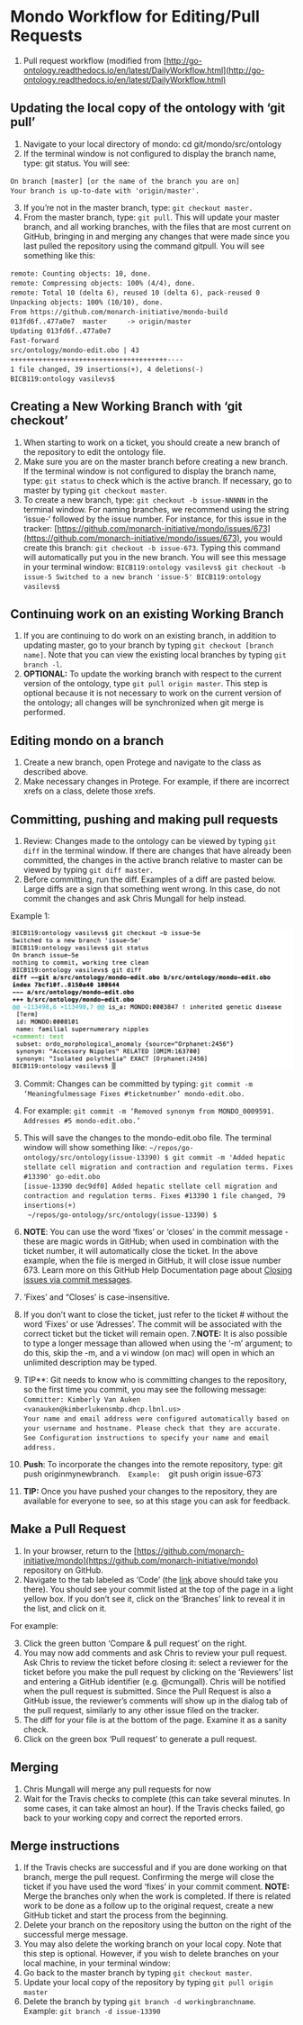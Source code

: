 # Mondo Workflow for Editing/Pull Requests

1. Pull request workflow (modified from [http://go-ontology.readthedocs.io/en/latest/DailyWorkflow.html](http://go-ontology.readthedocs.io/en/latest/DailyWorkflow.html)

## Updating the local copy of the ontology with ‘git pull’
1. Navigate to your local directory of mondo: cd git/mondo/src/ontology
2. If the terminal window is not configured to display the branch name, type: git status. You will see:  

`On branch [master] [or the name of the branch you are on]`  
`Your branch is up-to-date with 'origin/master'.`  
  
3. If you’re not in the master branch, type: `git checkout master.`
4. From the master branch, type: `git pull`. This will update your master branch, and all working branches, with the files that are most current on GitHub, bringing in and merging any changes that were made since you last pulled the repository using the command gitpull. You will see something like this:  

`remote: Counting objects: 10, done.`  
`remote: Compressing objects: 100% (4/4), done.`  
`remote: Total 10 (delta 6), reused 10 (delta 6), pack-reused 0`  
`Unpacking objects: 100% (10/10), done.`  
`From https://github.com/monarch-initiative/mondo-build`  
   `013fd6f..477a0e7  master     -> origin/master`  
`Updating 013fd6f..477a0e7`  
`Fast-forward`  
 `src/ontology/mondo-edit.obo | 43 +++++++++++++++++++++++++++++++++++++++----`  
 `1 file changed, 39 insertions(+), 4 deletions(-)`  
`BICB119:ontology vasilevs$ `  

## Creating a New Working Branch with ‘git checkout’
1. When starting to work on a ticket, you should create a new branch of the repository to edit the ontology file.
2. Make sure you are on the master branch before creating a new branch. If the terminal window is not configured to display the branch name, type: `git status` to check which is the active branch. If necessary, go to master by typing `git checkout master`.
3. To create a new branch, type: `git checkout -b issue-NNNNN` in the terminal window. For naming branches, we recommend using the string ‘issue-‘ followed by the issue number. For instance, for this issue in the tracker: [https://github.com/monarch-initiative/mondo/issues/673](https://github.com/monarch-initiative/mondo/issues/673), you would create this branch: `git checkout -b issue-673`. Typing this command will automatically put you in the new branch. You will see this message in your terminal window:
`BICB119:ontology vasilevs$ git checkout -b issue-5
Switched to a new branch 'issue-5'
BICB119:ontology vasilevs$`

## Continuing work on an existing Working Branch
1. If you are continuing to do work on an existing branch, in addition to updating master, go to your branch by typing `git checkout [branch name]`. Note that you can view the existing local branches by typing `git branch -l`.
2. **OPTIONAL:** To update the working branch with respect to the current version of the ontology, type `git pull origin master`. This step is optional because it is not necessary to work on the current version of the ontology; all changes will be synchronized when git merge is performed.

## Editing mondo on a branch
1. Create a new branch, open Protege and navigate to the class as described above. 
2. Make necessary changes in Protege. For example, if there are incorrect xrefs on a class, delete those xrefs.

## Committing, pushing and making pull requests
1. Review: Changes made to the ontology can be viewed by typing `git diff` in the terminal window. If there are changes that have already been committed, the changes in the active branch relative to master can be viewed by typing `git diff master.`
2. Before committing, run the diff. Examples of a diff are pasted below. Large diffs are a sign that something went wrong. In this case, do not commit the changes and ask Chris Mungall for help instead.

Example 1:

![git diff 1](images/gitdiff1.png)

3. Commit: Changes can be committed by typing: `git commit -m ‘Meaningfulmessage Fixes #ticketnumber’ mondo-edit.obo.`
4. For example:
`git commit -m ‘Removed synonym from MONDO_0009591. Addresses #5 mondo-edit.obo.’`
5. This will save the changes to the mondo-edit.obo file. The terminal window will show something like:
`~/repos/go-ontology/src/ontology(issue-13390) $ git commit -m 'Added hepatic stellate cell migration and contraction and regulation terms. Fixes #13390' go-edit.obo`  
 `[issue-13390 dec9df0] Added hepatic stellate cell migration and contraction and regulation terms. Fixes #13390
 1 file changed, 79 insertions(+)`  
` ~/repos/go-ontology/src/ontology(issue-13390) $`  


6. **NOTE**: You can use the word ‘fixes’ or ‘closes’ in the commit message - these are magic words in GitHub; when used in combination with the ticket number, it will automatically close the ticket. In the above example, when the file is merged in GitHub, it will close issue number 673. Learn more on this GitHub Help Documentation page about [Closing issues via commit messages](https://help.github.com/en/articles/closing-issues-using-keywords).
2. ‘Fixes’ and “Closes’ is case-insensitive.
3. If you don’t want to close the ticket, just refer to the ticket # without the word ‘Fixes’ or use ‘Adresses’. The commit will be associated with the correct ticket but the ticket will remain open.
7.**NOTE:** It is also possible to type a longer message than allowed when using the ‘-m’ argument; to do this, skip the -m, and a vi window (on mac) will open in which an unlimited description may be typed.
8. TIP**: Git needs to know who is committing changes to the repository, so the first time you commit, you may see the following message:
`Committer: Kimberly Van Auken <vanauken@kimberlukensmbp.dhcp.lbnl.us>`  
   `Your name and email address were configured automatically based on your username and hostname. Please check that they are accurate.`  
`See Configuration instructions to specify your name and email address.`  

9. **Push**: To incorporate the changes into the remote repository, type: git push originmynewbranch.`  
Example:  
`git push origin issue-673`   


10. **TIP:** Once you have pushed your changes to the repository, they are available for everyone to see, so at this stage you can ask for feedback.

## Make a Pull Request
1. In your browser, return to the [https://github.com/monarch-initiative/mondo](https://github.com/monarch-initiative/mondo) repository on GitHub.
2. Navigate to the tab labeled as ‘Code’ (the [link](https://github.com/monarch-initiative/mondo) above should take you there). You should see your commit listed at the top of the page in a light yellow box. If you don’t see it, click on the ‘Branches’ link to reveal it in the list, and click on it.  

For example:  

3. Click the green button ‘Compare & pull request’ on the right.
4. You may now add comments and ask Chris to review your pull request. Ask Chris to review the ticket before closing it: select a reviewer for the ticket before you make the pull request by clicking on the ‘Reviewers’ list and entering a GitHub identifier (e.g. @cmungall). Chris will be notified when the pull request is submitted. Since the Pull Request is also a GitHub issue, the reviewer’s comments will show up in the dialog tab of the pull request, similarly to any other issue filed on the tracker.
5. The diff for your file is at the bottom of the page. Examine it as a sanity check.
6. Click on the green box ‘Pull request’ to generate a pull request.

## Merging 
1. Chris Mungall will merge any pull requests for now
2. Wait for the Travis checks to complete (this can take several minutes. In some cases, it can take almost an hour). If the Travis checks failed, go back to your working copy and correct the reported errors.

## Merge instructions
1. If the Travis checks are successful and if you are done working on that branch, merge the pull request. Confirming the merge will close the ticket if you have used the word ‘fixes’ in your commit comment. **NOTE:** Merge the branches only when the work is completed. If there is related work to be done as a follow up to the original request, create a new GitHub ticket and start the process from the beginning.
2. Delete your branch on the repository using the button on the right of the successful merge message.
3. You may also delete the working branch on your local copy. Note that this step is optional. However, if you wish to delete branches on your local machine, in your terminal window:
4. Go back to the master branch by typing `git checkout master`.
5. Update your local copy of the repository by typing `git pull origin master`
6. Delete the branch by typing `git branch -d workingbranchname`.   
Example: `git branch -d issue-13390`
